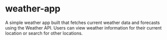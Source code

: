 # weather-app
A simple weather app built that fetches current weather data and forecasts using the Weather API. Users can view weather information for their current location or search for other locations.
